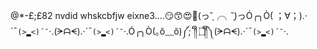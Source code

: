 @*-£;£82 nvdid whskcbfjw eixne3....😏😙😍🥲(っ˘̩╭╮˘̩)っÓ╭╮Ò( ；∀；).·´¯`(>▂<)´¯`·.(ᗒᗩᗕ).·´¯`(>▂<)´¯`·.Ó╭╮Ò(｡ŏ﹏ŏ)༼;´༎ຶ ۝ ༎ຶ༽(ᗒᗩᗕ).·´¯`(>▂<)´¯`·.
